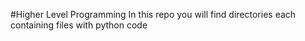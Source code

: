 #Higher Level Programming
In this repo you will find directories each containing files with python code
